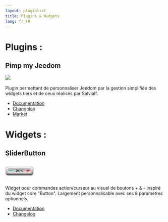 ```yaml
---
layout: pluginlist
title: Plugins & Widgets
lang: fr_FR
---
```


# Plugins :

## Pimp my Jeedom

[<img width="77" src="{{site.market}}/filestore/market/plugin/images/pimpJeedom_icon.png">]({{site.baseurl}}/pimpJeedom/{{page.lang}})

Plugin permettant de personnaliser Jeedom par la gestion simplifiée des widgets tiers et de ceux réalisés par Salvialf.

- [Documentation]({{site.baseurl}}/pimpJeedom/{{page.lang}})
- [Changelog]({{site.baseurl}}/pimpJeedom/{{page.lang}}/changelog)
- <a href="{{site.market}}/index.php?v=d&plugin_id=4005" target="_blank">Market</a>

# Widgets :

## SliderButton

[<img width="90" src="../../SliderButton/img/SliderButton.png">]({{site.baseurl}}/SliderButton/{{page.lang}})

Widget pour commandes action/curseur au visuel de boutons + & - inspiré du widget core "Button". Largement personnalisable avec ses 8 paramètres optionnels.

- [Documentation]({{site.baseurl}}/SliderButton/{{page.lang}})
- [Changelog]({{site.baseurl}}/SliderButton/{{page.lang}}/changelog)

